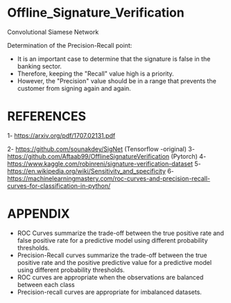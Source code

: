 # Offline_Signature_Verification
Convolutional Siamese Network

Determination of the Precision-Recall point:
- It is an important case to determine that the signature is false in the banking sector.
- Therefore, keeping the "Recall" value high is a priority.
- However, the "Precision" value should be in a range that prevents the customer from signing again and again.

# REFERENCES
1- https://arxiv.org/pdf/1707.02131.pdf

2- https://github.com/sounakdey/SigNet (Tensorflow -original)
3- https://github.com/Aftaab99/OfflineSignatureVerification (Pytorch)
4- https://www.kaggle.com/robinreni/signature-verification-dataset
5- https://en.wikipedia.org/wiki/Sensitivity_and_specificity
6- https://machinelearningmastery.com/roc-curves-and-precision-recall-curves-for-classification-in-python/
    
# APPENDIX
- ROC Curves summarize the trade-off between the true positive rate and false positive rate for a predictive model using different probability thresholds.
- Precision-Recall curves summarize the trade-off between the true positive rate and the positive predictive value for a predictive model using different probability thresholds.
- ROC curves are appropriate when the observations are balanced between each class 
- Precision-recall curves are appropriate for imbalanced datasets.
